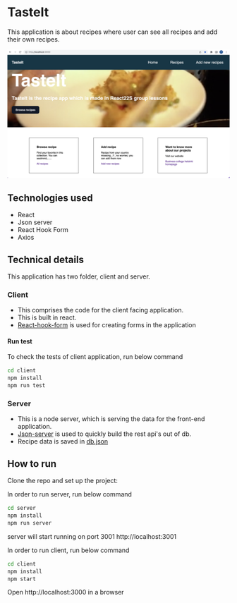 # TasteIt

This application is about recipes where user can see all recipes and add their own recipes.

![Screenshot](Screenshot_Home.png)

## Technologies used

- React
- Json server
- React Hook Form
- Axios

## Technical details

This application has two folder, client and server.

### Client

- This comprises the code for the client facing application.
- This is built in react.
- [React-hook-form](https://react-hook-form.com/) is used for creating forms in the application

#### Run test

To check the tests of client application, run below command

```bash
cd client
npm install
npm run test
```

### Server

- This is a node server, which is serving the data for the front-end application.
- [Json-server](https://github.com/typicode/json-server) is used to quickly build the rest api's out of db.
- Recipe data is saved in [db.json](./server/db.json)

## How to run

Clone the repo and set up the project:

In order to run server, run below command

```bash
cd server
npm install
npm run server
```

server will start running on port 3001 http://localhost:3001

In order to run client, run below command

```bash
cd client
npm install
npm start
```

Open http://localhost:3000 in a browser
